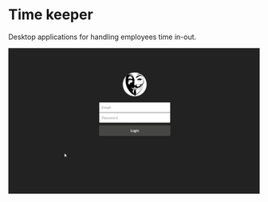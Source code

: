 # Time keeper
Desktop applications for handling employees time in-out.


![alt tag](https://raw.githubusercontent.com/jwaver/time-keeper/develop/app/asset/images/screenshot.png)
